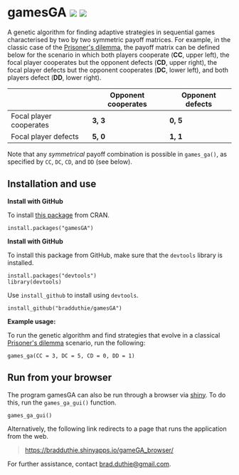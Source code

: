 # gamesGA [![](http://www.r-pkg.org/badges/version/gamesGA)](https://cran.r-project.org/package=gamesGA) [![](http://cranlogs.r-pkg.org/badges/grand-total/gamesGA)](http://cranlogs.r-pkg.org/badges/grand-total/gamesGA)

A genetic algorithm for finding adaptive strategies in sequential games characterised by two by two symmetric payoff matrices. For example, in the classic case of the [Prisoner's dilemma](https://en.wikipedia.org/wiki/Prisoner's_dilemma), the payoff matrix can be defined below for the scenario in which both players cooperate (**CC**, upper left), the focal player cooperates but the opponent defects (**CD**, upper right), the focal player defects but the opponent cooperates (**DC**, lower left), and both players defect (**DD**, lower right).

|                         | Opponent cooperates | Opponent defects |
|-------------------------|---------------------|------------------|
| Focal player cooperates |   **3, 3**          |  **0, 5**       |
| Focal player defects    |   **5, 0**         |  **1, 1**        |

Note that any *symmetrical* payoff combination is possible in `games_ga()`, as specified by `CC`, `DC`, `CD`, and `DD` (see below).

## Installation and use

**Install with GitHub**

To install [this package](https://cran.r-project.org/web/packages/gamesGA/) from CRAN.

```
install.packages("gamesGA")
```

**Install with GitHub**

To install this package from GitHub, make sure that the `devtools` library is installed.

```
install.packages("devtools")
library(devtools)
```

Use `install_github` to install using `devtools`.

```
install_github("bradduthie/gamesGA")
```

**Example usage:**

To run the genetic algorithm and find strategies that evolve in a classical [Prisoner's dilemma](https://en.wikipedia.org/wiki/Prisoner's_dilemma) scenario, run the following:

```
games_ga(CC = 3, DC = 5, CD = 0, DD = 1)
```

## Run from your browser

The program gamesGA can also be run through a browser via [shiny](https://shiny.rstudio.com/). To do this, run the `games_ga_gui()` function.

```
games_ga_gui()
```

Alternatively, the following link redirects to a page that runs the application from the web.

> https://bradduthie.shinyapps.io/gameGA_browser/

For further assistance, contact brad.duthie@gmail.com.